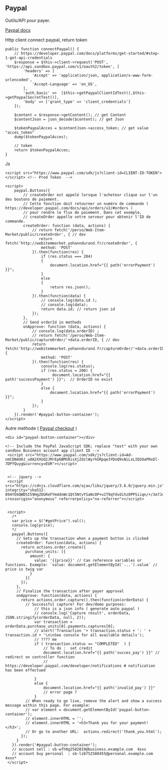 ## Paypal


Outils/API pour payer.

[Paypal docs](https://developer.paypal.com/docs/platforms/get-started/)


Http client connect paypal, return token


    public function connectPaypal() {
        // https://developer.paypal.com/docs/platforms/get-started/#step-1-get-api-credentials
        $response = $this->client->request('POST', 'https://api.sandbox.paypal.com/v1/oauth2/token', [
            'headers' => [
                'Accept' => 'application/json, application/x-www-form-urlencoded',
                'Accept-Language' => 'en_US',
            ],
            'auth_basic' =>  [$this->getPaypalClientIdTest(),$this->getPaypalSecretTest()],
            'body' => ['grant_type' => 'client_credentials']
        ]);

        $content = $response->getContent(); // get Content
        $contentJson = json_decode($content); // get Json

        $tokenPaypalAcces = $contentJson->access_token; // get value "acces_token"
        dump($tokenPaypalAcces);

        // token
        return $tokenPaypalAcces;
    }



Js


    <script src="https://www.paypal.com/sdk/js?client-id=CLIENT-ID-TOKEN"></script> <!-- Prod Token  -->  

    <script>
        paypal.Buttons({
            // createOrder est appelé lorsque l'acheteur clique sur l'un des boutons de paiement.
            // Cette fonction doit retourner un numéro de commande ( https://developer.paypal.com/docs/api/orders/v2/#orders )
            // pour rendre le flux de paiement. Dans cet exemple,
            // createOrder appelle votre serveur pour obtenir l'ID de commande.
            createOrder: function (data, actions) {
                // return fetch('/perso/Web-Item-Market/public/createOrder', { // dev
                   return fetch('http://webitemmarket.yohanndurand.fr/createOrder', {
                    method: 'POST'
                }).then(function(res) {
                    if (res.status === 204)
                    {
                        document.location.href="{{ path('errorPayment') }}";
                    }
                    else
                    {
                        return res.json();
                    }
                }).then(function(data) {
                    // console.log(data.id );
                    // console.log(data);
                    return data.id; // return json id
                });
            },
            // Send orderId in methods
            onApprove: function (data, actions) {
                // console.log(data.orderID) ;
                // return fetch('/perso/Web-Item-Market/public/captureOrder/'+data.orderID, { // dev
                return fetch('http://webitemmarket.yohanndurand.fr/captureOrder/'+data.orderID, {
                    method: 'POST'
                }).then(function(res) {
                    console.log(res.status);
                    if (res.status = 200) {
                         document.location.href="{{  path('successPayment') }}";  // OrderID no exist
                    }
                    else {
                        document.location.href="{{ path('errorPayment') }}";
                    }
                });
            }
        }).render('#paypal-button-container');
    </script>




Autre methode ( [Paypal checkout](https://www.paypal.com/merchantapps/appcenter/acceptpayments/checkout)  )


    <div id="paypal-button-container"></div>

    <!-- Include the PayPal JavaScript SDK; replace "test" with your own sandbox Business account app client ID -->
     <script src="https://www.paypal.com/sdk/js?client-id=Ad-nmCDN4U0J_u8A2XXUd2JMrEp6BMSRisXjZdzlWyrhGRpqe3YDoQ9sNiLxLIQSOaPRxDl-7DPfQuyg&currency=EUR"></script>


     <!-- jquery -->
     <script src="https://cdnjs.cloudflare.com/ajax/libs/jquery/3.6.0/jquery.min.js" integrity="sha512-894YE6QWD5I59HgZOGReFYm4dnWc1Qt5NtvYSaNcOP+u1T9qYdvdihz0PPSiiqn/+/3e7Jo4EaG7TubfWGUrMQ==" crossorigin="anonymous" referrerpolicy="no-referrer"></script>


     <script>
       /*
       var price = $("#getPrice").val();
       console.log(price);
       */
       paypal.Buttons({
         // Sets up the transaction when a payment button is clicked
         createOrder: function(data, actions) {
           return actions.order.create({
             purchase_units: [{
               amount: {
                 value: '{{price}}' // Can reference variables or functions. Example: `value: document.getElementById('...').value` // price is twig var
               }
             }]
           });
         },
         // Finalize the transaction after payer approval
         onApprove: function(data, actions) {
           return actions.order.capture().then(function(orderData) {
             // Successful capture! For dev/demo purposes:
                 // this is a json info ( generate auto paypal )
                 // console.log('Capture result', orderData, JSON.stringify(orderData, null, 2));
                 var transaction = orderData.purchase_units[0].payments.captures[0];
                 // alert('Transaction '+ transaction.status + ': ' + transaction.id + '\n\nSee console for all available details');
                 // ???? me
                 if ( transaction.status == "COMPLETED"  ) {
                     // To do :  set credit
                     document.location.href="{{ path('succes_pay') }}" // redirect on controller function
                     // https://developer.paypal.com/developer/notifications # notification has been effectued

                 }
                 else {
                     document.location.href="{{ path('invalid_pay') }}"
                     // error page ?
                 }
             // When ready to go live, remove the alert and show a success message within this page. For example:
             // var element = document.getElementById('paypal-button-container');
             // element.innerHTML = '';
             // element.innerHTML = '<h3>Thank you for your payment!</h3>';
             // Or go to another URL:  actions.redirect('thank_you.html');
           });
         }
       }).render('#paypal-button-container');
       // account sell : sb-wfh9g2582019@business.example.com  4xxx
       // account buy personal  : sb-lz8752580455@personal.example.com 4xxx*
     </script>
